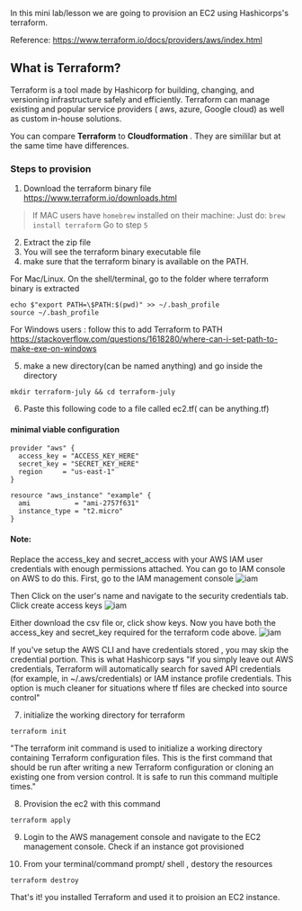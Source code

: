 
In this mini lab/lesson we are going to provision an EC2 using Hashicorps's terraform.

Reference:
https://www.terraform.io/docs/providers/aws/index.html

## What is Terraform? 

Terraform is a tool made by Hashicorp for building, changing, and versioning infrastructure safely and efficiently. Terraform can manage existing and popular service providers ( aws, azure, Google cloud) as well as custom in-house solutions.

You can compare **Terraform** to **Cloudformation**
. They are simililar but at the same time have differences.




### Steps to provision

1) Download the terraform binary file 
https://www.terraform.io/downloads.html

> If MAC users have `homebrew` installed on their machine:
> Just do: `brew install terraform`
> Go to step `5`

2) Extract the zip file
3) You will see the terraform binary executable  file 
4) make sure that the terraform binary is available on the PATH. 

For Mac/Linux. On the shell/terminal,  go to the folder where terraform binary is extracted 
```console
echo $"export PATH=\$PATH:$(pwd)" >> ~/.bash_profile
source ~/.bash_profile
```

For Windows users : follow this to add Terraform to PATH https://stackoverflow.com/questions/1618280/where-can-i-set-path-to-make-exe-on-windows



5) make a  new directory(can be named anything) and go inside the directory
```console
mkdir terraform-july && cd terraform-july
```

6) Paste this following code to a file called ec2.tf( can be anything.tf)

#### minimal viable configuration

```HCL
provider "aws" {
  access_key = "ACCESS_KEY_HERE"
  secret_key = "SECRET_KEY_HERE"
  region     = "us-east-1"
}

resource "aws_instance" "example" {
  ami           = "ami-2757f631"
  instance_type = "t2.micro"
}
```

#### Note:

Replace the access_key and secret_access with your AWS IAM user credentials with enough permissions attached.
You can go to IAM console on AWS to do this.
First, go to the IAM management console 
![iam](https://github.com/merajhussain09/terraform/tree/master/AWS-lab/images/iam-console.png)

Then Click on the user's name and navigate to the security credentials tab. Click create access keys
![iam](https://github.com/ravsau/aws-labs/blob/master/images/generate-access-keys.png)

Either download the csv file or, click show keys. Now you have both the access_key and secret_key required for the terraform code above.
![iam](https://github.com/ravsau/aws-labs/blob/master/images/iam-generated-keys.png)




If you've setup the AWS CLI and have credentials stored , you may skip the credential portion.
This is what Hashicorp says "If you simply leave out AWS credentials, Terraform will automatically search for saved API credentials (for example, in ~/.aws/credentials) or IAM instance profile credentials. This option is much cleaner for situations where tf files are checked into source control"

7) initialize the working directory for terraform
```console 
terraform init
```

"The terraform init command is used to initialize a working directory containing Terraform configuration files. This is the first command that should be run after writing a new Terraform configuration or cloning an existing one from version control. It is safe to run this command multiple times."

8) Provision the ec2 with this command
```console
terraform apply
```

9) Login to the AWS management console and navigate to the EC2 management console.  Check if an instance got provisioned


10) From your terminal/command prompt/ shell , destory the resources
```console
terraform destroy
```


That's it! you installed Terraform and used it to proision an EC2 instance. 
